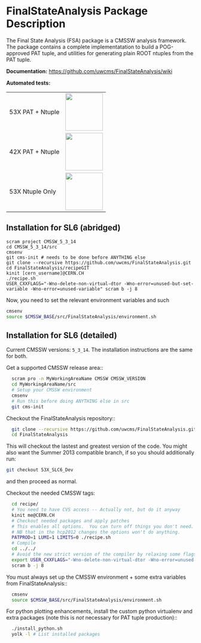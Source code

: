 FinalStateAnalysis Package Description
======================================

The Final State Analysis (FSA) package is a CMSSW analysis framework.  
The package contains a complete implementatation to build a POG-approved 
PAT tuple, and utilities for generating plain ROOT ntuples from the PAT tuple.

**Documentation:** https://github.com/uwcms/FinalStateAnalysis/wiki

**Automated tests:**
<table>
    <tr>
        <td>53X PAT + Ntuple</td> 
        <td><a href='http://login06.hep.wisc.edu:8080/job/FinalStateAnalysis/'><img src='https://www.hep.wisc.edu/~efriis/badges/FSA.jpg' width='100'></a></td>
    </tr>
    <tr>
        <td>42X PAT + Ntuple</td> 
        <td><a href='http://login06.hep.wisc.edu:8080/job/FinalStateAnalysis-42X/'><img src='https://www.hep.wisc.edu/~efriis/badges/FSA-42X.jpg' width='100'></a></td>
    </tr>
    <tr>
        <td>53X Ntuple Only</td> 
        <td><a href='http://login06.hep.wisc.edu:8080/job/FinalStateAnalysis-NoPAT/'><img src='https://www.hep.wisc.edu/~efriis/badges/FSA-NoPAT.jpg' width='100'></a></td>
    </tr>
</table>

Installation for SL6 (abridged)
---------------------
```
scram project CMSSW_5_3_14
cd CMSSW_5_3_14/src
cmsenv
git cms-init # needs to be done before ANYTHING else
git clone --recursive https://github.com/uwcms/FinalStateAnalysis.git
cd FinalStateAnalysis/recipeGIT
kinit [cern_username]@CERN.CH
./recipe.sh
USER_CXXFLAGS="-Wno-delete-non-virtual-dtor -Wno-error=unused-but-set-variable -Wno-error=unused-variable" scram b -j 8
```
Now, you need to set the relevant environment variables and such

```bash
cmsenv
source $CMSSW_BASE/src/FinalStateAnalysis/environment.sh
```

Installation for SL6 (detailed)
--------------------

Current CMSSW versions: ``5_3_14``.
The installation instructions are the same for both.  

Get a supported CMSSW release area::

```bash
  scram pro -n MyWorkingAreaName CMSSW CMSSW_VERSION
  cd MyWorkingAreaName/src
  # Setup your CMSSW environment
  cmsenv
  # Run this before doing ANYTHING else in src
  git cms-init
```

Checkout the FinalStateAnalysis repository::

```bash
  git clone --recursive https://github.com/uwcms/FinalStateAnalysis.git
  cd FinalStateAnalysis
```

This will checkout the lastest and greatest version of the code.  You might also want the Summer 2013 compatible branch, if so you should additionally run:
```bash
git checkout 53X_SLC6_Dev
```
and then proceed as normal.

Checkout the needed CMSSW tags:

```bash
  cd recipe/
  # You need to have CVS access -- Actually not, but do it anyway
  kinit me@CERN.CH
  # Checkout needed packages and apply patches
  # This enables all options.  You can turn off things you don't need.
  # NB that in the hcp2012 changes the options won't do anything.
  PATPROD=1 LUMI=1 LIMITS=0 ./recipe.sh
  # Compile
  cd ../../
  # Avoid the new strict version of the compiler by relaxing some flags
  export USER_CXXFLAGS="-Wno-delete-non-virtual-dtor -Wno-error=unused-but-set-variable -Wno-error=unused-variable -Wno-error=sign-compare -Wno-error=reorder"
  scram b -j 8
```

You must always set up the CMSSW environment + some extra variables from FinalStateAnalysis::

```bash
  cmsenv
  source $CMSSW_BASE/src/FinalStateAnalysis/environment.sh
```

For python plotting enhancements, install the custom python virtualenv and extra
packages (note this is *not* necessary for PAT tuple production)::

```bash
  ./install_python.sh
  yolk -l # List installed packages
```

